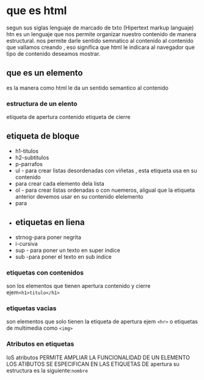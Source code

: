 # que es html
segun sus siglas lenguaje de marcado de txto (Hipertext markup languaje)
htn es un lenguaje que nos permite organizar nuestro contenido de manera estructural.
nos permite darle sentido semnatico al contenido al contenido que vallamos creando , eso significa que html le indicara al navegador que tipo de contenido deseamos mostrar.
## que es un elemento 
es la  manera como html le da un sentido semantico al contenido 
### estructura de un elento
etiqueta de apertura
contenido 
etiqueta de cierre
## etiqueta  de bloque
- h1-titulos
- h2-subtitulos
- p-parrafos 
- ul - para crear listas desordenadas  con viñetas , esta etiqueta usa en su contenido <li> para crear cada elemento  dela lista
- ol - para  crear listas ordenadas o con nuemeros, aligual que la etiqueta anterior devemos usar en su contenido elelemento <li> para
- ## etiquetas en liena
- strnog-para poner negrita 
- i-cursiva
- sup - para poner un texto en super indice
- sub -para poner el texto en sub indice
### etiquetas con contenidos
son los elementos que tienen apertura contenido y cierre ejem`<h1>titulo</h1>`
### etiquetas vacias
son elementos que solo tienen la etiqueta de apertura ejem `<hr>` o etiquetas de multimedia como `<img>`
### Atributos en etiquetas
loS atributos PERMITE AMPLIAR LA FUNCIONALIDAD DE UN ELEMENTO LOS ATIBUTOS SE ESPECIFICAN EN LAS ETIQUETAS DE apertura su estructura  es la siguiente:`nombre`
